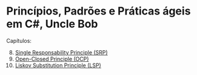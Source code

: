 # Princípios, Padrões e Práticas ágeis em C#, Uncle Bob

Capítulos:

8) [Single Responsability Principle (SRP)](https://github.com/mathnogueira/resenha-livros/blob/master/agileCSharp/Cap8.md)
8) [Open-Closed Principle (OCP)](https://github.com/mathnogueira/resenha-livros/blob/master/agileCSharp/Cap9.md)
10) [Liskov Substitution Principle (LSP)](https://github.com/mathnogueira/resenha-livros/blob/master/agileCSharp/Cap10.md)